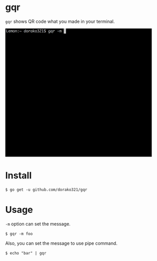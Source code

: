 # gqr
`gqr` shows QR code what you made in your terminal.

![intro](https://github.com/dorako321/gqr/raw/master/doc/intro.gif)


# Install

```
$ go get -u github.com/dorako321/gqr
```

# Usage

`-m` option can set the message.

```
$ gqr -m foo
```

Also, you can set the message to use pipe command.
```
$ echo "bar" | gqr
```